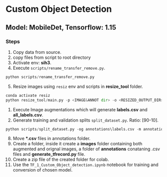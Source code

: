 # Custom Object Detection

## Model: MobileDet, Tensorflow: 1.15

### Steps

1) Copy data from source.
2) copy files from script to root directory
3) Activate env: __sih3__.
4) Execute `scripts/rename_transfer_remove.py`.

```python
python scripts/rename_transfer_remove.py
```

5) Resize images using `resiz` env and scripts in __resize_tool__ folder.

```python
conda activate resiz
python resize_tool/main.py -p <IMAGE&ANNOT dir> -o <RESIZED_OUTPUT_DIR> -x <NEW_X> -y <NEW_Y> -s <1 or 0>
``` 

1) Execute Image augmentations which will generate __labels.csv__ and __all_labels.csv__.
2) Generate training and validation splits `split_dataset.py`. Ratio: [90-10].

```python
python scripts/split_dataset.py -og annotations\labels.csv -m annotations\all_labels.csv -r 0.1 -o annotations
```

8) Move __*.csv__ files in annotations folder.
9) Create a folder, inside it create a **images** folder containing both augmented and orignal images, a folder of **annotations** conataning .csv files and **generate_tfrecord.py** file.
10) Create a zip file of the created folder for colab.
11) Use the `TF_1_Custom_Object_detection.ipynb` notebook for training and conversion of chosen model.